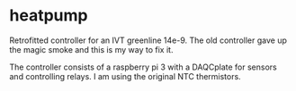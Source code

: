 # heatpump
Retrofitted controller for an IVT greenline 14e-9.
The old controller gave up the magic smoke and this is my way to fix it. 

The controller consists of a raspberry pi 3 with a DAQCplate for sensors and controlling relays.
I am using the original NTC thermistors. 
